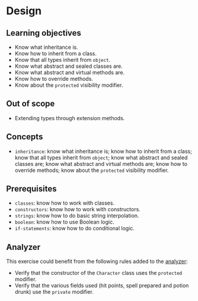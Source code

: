 # Design

## Learning objectives

- Know what inheritance is.
- Know how to inherit from a class.
- Know that all types inherit from `object`.
- Know what abstract and sealed classes are.
- Know what abstract and virtual methods are.
- Know how to override methods.
- Know about the `protected` visibility modifier.

## Out of scope

- Extending types through extension methods.

## Concepts

- `inheritance`: know what inheritance is; know how to inherit from a class; know that all types inherit from `object`; know what abstract and sealed classes are; know what abstract and virtual methods are; know how to override methods; know about the `protected` visibility modifier.

## Prerequisites

- `classes`: know how to work with classes.
- `constructors`: know how to work with constructors.
- `strings`: know how to do basic string interpolation.
- `boolean`: know how to use Boolean logic.
- `if-statements`: know how to do conditional logic.

## Analyzer

This exercise could benefit from the following rules added to the [analyzer][analyzer]:

- Verify that the constructor of the `Character` class uses the `protected` modifier.
- Verify that the various fields used (hit points, spell prepared and potion drunk) use the `private` modifier.

[analyzer]: https://github.com/exercism/csharp-analyzer
